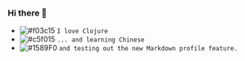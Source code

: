 ### Hi there 👋

- ![#f03c15](https://via.placeholder.com/15/f03c15/000000?text=+) `I love Clojure`
- ![#c5f015](https://via.placeholder.com/15/c5f015/000000?text=+) `... and learning Chinese`
- ![#1589F0](https://via.placeholder.com/15/1589F0/000000?text=+) `and testing out the new Markdown profile feature.`

<!--
**biocarl/biocarl** is a ✨ _special_ ✨ repository because its `README.md` (this file) appears on your GitHub profile.

Here are some ideas to get you started:

- 🔭 I’m currently working on ...
- 🌱 I’m currently learning ...
- 👯 I’m looking to collaborate on ...
- 🤔 I’m looking for help with ...
- 💬 Ask me about ...
- 📫 How to reach me: ...
- 😄 Pronouns: ...
- ⚡ Fun fact: ...
-->
